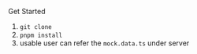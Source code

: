 Get Started
1. `git clone`
2. `pnpm install`
3. usable user can refer the `mock.data.ts` under server
